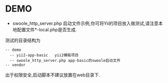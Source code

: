 DEMO
========
* swoole_http_server.php 启动文件示例,你可将Yii的项目放入做测试,请注意本地配置文件*-local.php是否生成.

测试的目录结构为
```
-- demo
  -- yii2-app-basic   yii2模板项目
  -- swoole_http_server.php app-basic的swoole启动文件
-- vendor
```

出于权限安全,启动脚本不建议放置在web目录下.
